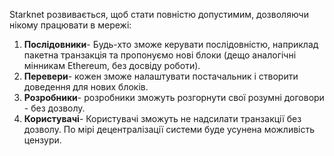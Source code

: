 Starknet розвивається, щоб стати повністю допустимим, дозволяючи нікому працювати в мережі:

1. **Послідовники**- Будь-хто зможе керувати послідовністю, наприклад пакетна транзакція та пропонуємо нові блоки (дещо аналогічні мінникам Ethereum, без досвіду роботи).
2. **Перевери**- кожен зможе налаштувати постачальник і створити доведення для нових блоків.
3. **Розробники**- розробники зможуть розгорнути свої розумні договори - без дозволу.
4. **Користувачі**- Користувачі зможуть не надсилати транзакції без дозволу. По мірі децентралізації системи буде усунена можливість цензури.